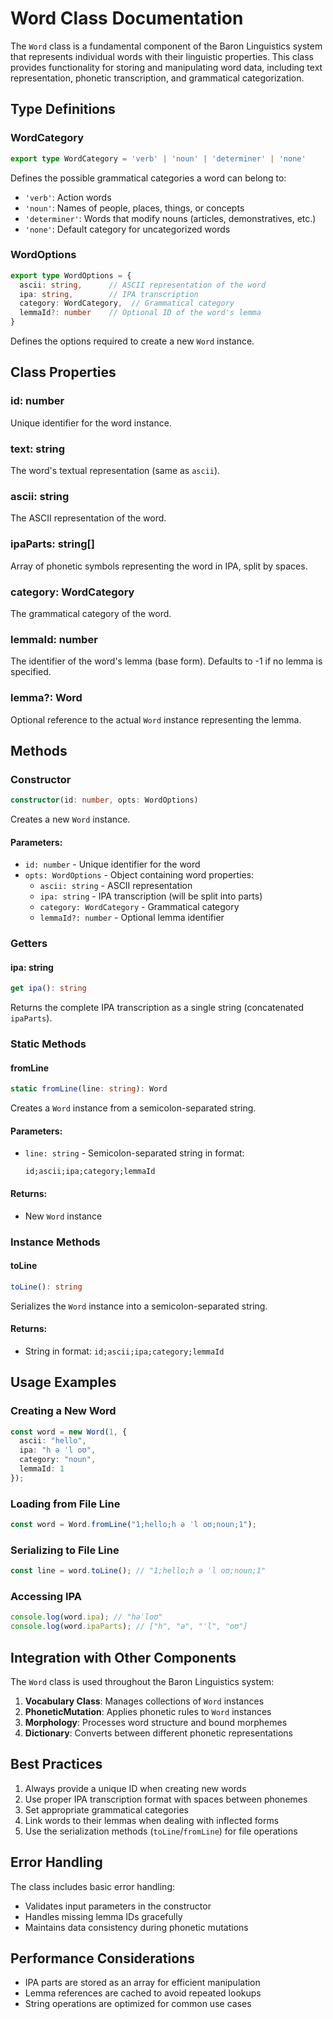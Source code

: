 # Word Class Documentation

The `Word` class is a fundamental component of the Baron Linguistics system that represents individual words with their linguistic properties. This class provides functionality for storing and manipulating word data, including text representation, phonetic transcription, and grammatical categorization.

## Type Definitions

### WordCategory
```typescript
export type WordCategory = 'verb' | 'noun' | 'determiner' | 'none'
```
Defines the possible grammatical categories a word can belong to:
- `'verb'`: Action words
- `'noun'`: Names of people, places, things, or concepts
- `'determiner'`: Words that modify nouns (articles, demonstratives, etc.)
- `'none'`: Default category for uncategorized words

### WordOptions
```typescript
export type WordOptions = {
  ascii: string,      // ASCII representation of the word
  ipa: string,        // IPA transcription
  category: WordCategory,  // Grammatical category
  lemmaId?: number    // Optional ID of the word's lemma
}
```
Defines the options required to create a new `Word` instance.

## Class Properties

### id: number
Unique identifier for the word instance.

### text: string
The word's textual representation (same as `ascii`).

### ascii: string
The ASCII representation of the word.

### ipaParts: string[]
Array of phonetic symbols representing the word in IPA, split by spaces.

### category: WordCategory
The grammatical category of the word.

### lemmaId: number
The identifier of the word's lemma (base form). Defaults to -1 if no lemma is specified.

### lemma?: Word
Optional reference to the actual `Word` instance representing the lemma.

## Methods

### Constructor
```typescript
constructor(id: number, opts: WordOptions)
```
Creates a new `Word` instance.

#### Parameters:
- `id: number` - Unique identifier for the word
- `opts: WordOptions` - Object containing word properties:
  - `ascii: string` - ASCII representation
  - `ipa: string` - IPA transcription (will be split into parts)
  - `category: WordCategory` - Grammatical category
  - `lemmaId?: number` - Optional lemma identifier

### Getters

#### ipa: string
```typescript
get ipa(): string
```
Returns the complete IPA transcription as a single string (concatenated `ipaParts`).

### Static Methods

#### fromLine
```typescript
static fromLine(line: string): Word
```
Creates a `Word` instance from a semicolon-separated string.

#### Parameters:
- `line: string` - Semicolon-separated string in format:
  ```
  id;ascii;ipa;category;lemmaId
  ```

#### Returns:
- New `Word` instance

### Instance Methods

#### toLine
```typescript
toLine(): string
```
Serializes the `Word` instance into a semicolon-separated string.

#### Returns:
- String in format: `id;ascii;ipa;category;lemmaId`

## Usage Examples

### Creating a New Word
```typescript
const word = new Word(1, {
  ascii: "hello",
  ipa: "h ə ˈl oʊ",
  category: "noun",
  lemmaId: 1
});
```

### Loading from File Line
```typescript
const word = Word.fromLine("1;hello;h ə ˈl oʊ;noun;1");
```

### Serializing to File Line
```typescript
const line = word.toLine(); // "1;hello;h ə ˈl oʊ;noun;1"
```

### Accessing IPA
```typescript
console.log(word.ipa); // "həˈloʊ"
console.log(word.ipaParts); // ["h", "ə", "ˈl", "oʊ"]
```

## Integration with Other Components

The `Word` class is used throughout the Baron Linguistics system:

1. **Vocabulary Class**: Manages collections of `Word` instances
2. **PhoneticMutation**: Applies phonetic rules to `Word` instances
3. **Morphology**: Processes word structure and bound morphemes
4. **Dictionary**: Converts between different phonetic representations

## Best Practices

1. Always provide a unique ID when creating new words
2. Use proper IPA transcription format with spaces between phonemes
3. Set appropriate grammatical categories
4. Link words to their lemmas when dealing with inflected forms
5. Use the serialization methods (`toLine`/`fromLine`) for file operations

## Error Handling

The class includes basic error handling:
- Validates input parameters in the constructor
- Handles missing lemma IDs gracefully
- Maintains data consistency during phonetic mutations

## Performance Considerations

- IPA parts are stored as an array for efficient manipulation
- Lemma references are cached to avoid repeated lookups
- String operations are optimized for common use cases 